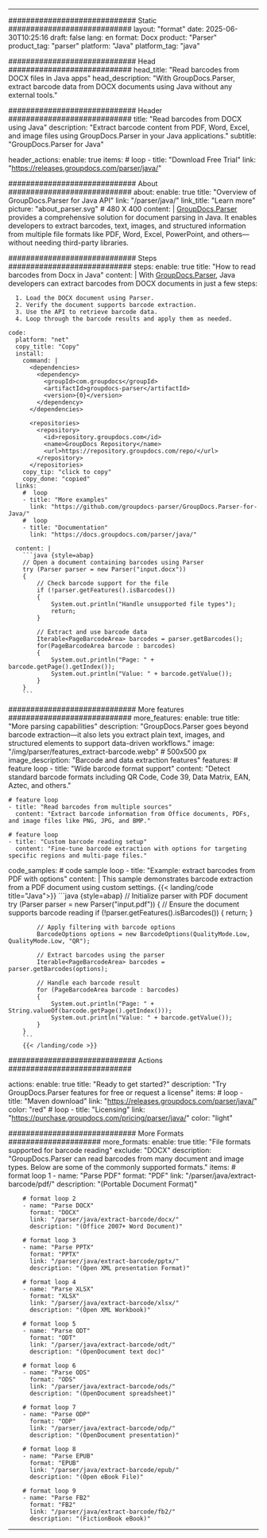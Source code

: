 


---
############################# Static ############################
layout: "format"
date:  2025-06-30T10:25:16
draft: false
lang: en
format: Docx
product: "Parser"
product_tag: "parser"
platform: "Java"
platform_tag: "java"

############################# Head ############################
head_title: "Read barcodes from DOCX files in Java apps"
head_description: "With GroupDocs.Parser, extract barcode data from DOCX documents using Java without any external tools."

############################# Header ############################
title: "Read barcodes from DOCX using Java" 
description: "Extract barcode content from PDF, Word, Excel, and image files using GroupDocs.Parser in your Java applications."
subtitle: "GroupDocs.Parser for Java" 

header_actions:
  enable: true
  items:
    #  loop
    - title: "Download Free Trial"
      link: "https://releases.groupdocs.com/parser/java/"
      
############################# About ############################
about:
    enable: true
    title: "Overview of GroupDocs.Parser for Java API"
    link: "/parser/java/"
    link_title: "Learn more"
    picture: "about_parser.svg" # 480 X 400
    content: |
       [GroupDocs.Parser](/parser/java/) provides a comprehensive solution for document parsing in Java. It enables developers to extract barcodes, text, images, and structured information from multiple file formats like PDF, Word, Excel, PowerPoint, and others—without needing third-party libraries.

############################# Steps ############################
steps:
    enable: true
    title: "How to read barcodes from Docx in Java"
    content: |
      With [GroupDocs.Parser](/parser/java/), Java developers can extract barcodes from DOCX documents in just a few steps:
      
      1. Load the DOCX document using Parser.
      2. Verify the document supports barcode extraction.
      3. Use the API to retrieve barcode data.
      4. Loop through the barcode results and apply them as needed.
   
    code:
      platform: "net"
      copy_title: "Copy"
      install:
        command: |
          <dependencies>
            <dependency>
              <groupId>com.groupdocs</groupId>
              <artifactId>groupdocs-parser</artifactId>
              <version>{0}</version>
            </dependency>
          </dependencies>

          <repositories>
            <repository>
              <id>repository.groupdocs.com</id>
              <name>GroupDocs Repository</name>
              <url>https://repository.groupdocs.com/repo/</url>
            </repository>
          </repositories>
        copy_tip: "click to copy"
        copy_done: "copied"
      links:
        #  loop
        - title: "More examples"
          link: "https://github.com/groupdocs-parser/GroupDocs.Parser-for-Java/"
        #  loop
        - title: "Documentation"
          link: "https://docs.groupdocs.com/parser/java/"
          
      content: |
        ```java {style=abap}
        // Open a document containing barcodes using Parser
        try (Parser parser = new Parser("input.docx"))
        {
            // Check barcode support for the file
            if (!parser.getFeatures().isBarcodes())
            {
                System.out.println("Handle unsupported file types");
                return;
            }

            // Extract and use barcode data
            Iterable<PageBarcodeArea> barcodes = parser.getBarcodes();
            for(PageBarcodeArea barcode : barcodes)
            {
                System.out.println("Page: " + barcode.getPage().getIndex());
                System.out.println("Value: " + barcode.getValue());
            }
        }
        ```            

############################# More features ############################
more_features:
  enable: true
  title: "More parsing capabilities"
  description: "GroupDocs.Parser goes beyond barcode extraction—it also lets you extract plain text, images, and structured elements to support data-driven workflows."
  image: "/img/parser/features_extract-barcode.webp" # 500x500 px
  image_description: "Barcode and data extraction features"
  features:
    # feature loop
    - title: "Wide barcode format support"
      content: "Detect standard barcode formats including QR Code, Code 39, Data Matrix, EAN, Aztec, and others."

    # feature loop
    - title: "Read barcodes from multiple sources"
      content: "Extract barcode information from Office documents, PDFs, and image files like PNG, JPG, and BMP."

    # feature loop
    - title: "Custom barcode reading setup"
      content: "Fine-tune barcode extraction with options for targeting specific regions and multi-page files."
      
  code_samples:
    # code sample loop
    - title: "Example: extract barcodes from PDF with options"
      content: |
        This sample demonstrates barcode extraction from a PDF document using custom settings.
        {{< landing/code title="Java">}}
        ```java {style=abap}
        //  Initialize parser with PDF document
        try (Parser parser = new Parser("input.pdf"))
        {
            // Ensure the document supports barcode reading
            if (!parser.getFeatures().isBarcodes())
            {
                return;
            }

            // Apply filtering with barcode options
            BarcodeOptions options = new BarcodeOptions(QualityMode.Low, QualityMode.Low, "QR");

            // Extract barcodes using the parser
            Iterable<PageBarcodeArea> barcodes = parser.getBarcodes(options);

            // Handle each barcode result
            for (PageBarcodeArea barcode : barcodes)
            {
                System.out.println("Page: " + String.valueOf(barcode.getPage().getIndex()));
                System.out.println("Value: " + barcode.getValue());
            }
        }
        ```
        {{< /landing/code >}}


############################# Actions ############################

actions:
  enable: true
  title: "Ready to get started?"
  description: "Try GroupDocs.Parser features for free or request a license"
  items:
    #  loop
    - title: "Maven download"
      link: "https://releases.groupdocs.com/parser/java/"
      color: "red"
        #  loop
    - title: "Licensing"
      link: "https://purchase.groupdocs.com/pricing/parser/java/"
      color: "light"


############################# More Formats #####################
more_formats:
    enable: true
    title: "File formats supported for barcode reading"
    exclude: "DOCX"
    description: "GroupDocs.Parser can read barcodes from many document and image types. Below are some of the commonly supported formats."
    items: 
        # format loop 1
        - name: "Parse PDF"
          format: "PDF"
          link: "/parser/java/extract-barcode/pdf/"
          description: "(Portable Document Format)"
          
        # format loop 2
        - name: "Parse DOCX"
          format: "DOCX"
          link: "/parser/java/extract-barcode/docx/"
          description: "(Office 2007+ Word Document)"
          
        # format loop 3
        - name: "Parse PPTX"
          format: "PPTX"
          link: "/parser/java/extract-barcode/pptx/"
          description: "(Open XML presentation Format)"
          
        # format loop 4
        - name: "Parse XLSX"
          format: "XLSX"
          link: "/parser/java/extract-barcode/xlsx/"
          description: "(Open XML Workbook)"
          
        # format loop 5
        - name: "Parse ODT"
          format: "ODT"
          link: "/parser/java/extract-barcode/odt/"
          description: "(OpenDocument text doc)"
          
        # format loop 6
        - name: "Parse ODS"
          format: "ODS"
          link: "/parser/java/extract-barcode/ods/"
          description: "(OpenDocument spreadsheet)"
          
        # format loop 7
        - name: "Parse ODP"
          format: "ODP"
          link: "/parser/java/extract-barcode/odp/"
          description: "(OpenDocument presentation)"
          
        # format loop 8
        - name: "Parse EPUB"
          format: "EPUB"
          link: "/parser/java/extract-barcode/epub/"
          description: "(Open eBook File)"
          
        # format loop 9
        - name: "Parse FB2"
          format: "FB2"
          link: "/parser/java/extract-barcode/fb2/"
          description: "(FictionBook eBook)"
         
          

---